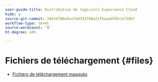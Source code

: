 ```yaml
---
user-guide-title: Distribution de logiciels Experience Cloud
hide: y
source-git-commit: 28434780a9ce7e8332f88a21fbaae4f65cef34b7
workflow-type: tm+mt
source-wordcount: '9'
ht-degree: 44%

---
```



# Fichiers de téléchargement {#files}

+ [Fichiers de téléchargement masqués](downloads.md)
